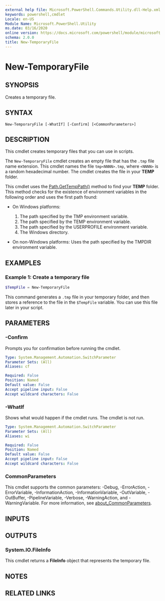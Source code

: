 ```yaml
---
external help file: Microsoft.PowerShell.Commands.Utility.dll-Help.xml
keywords: powershell,cmdlet
Locale: en-US
Module Name: Microsoft.PowerShell.Utility
ms.date: 03/16/2020
online version: https://docs.microsoft.com/powershell/module/microsoft.powershell.utility/new-temporaryfile?view=powershell-7.1&WT.mc_id=ps-gethelp
schema: 2.0.0
title: New-TemporaryFile
---
```

# New-TemporaryFile

## SYNOPSIS
Creates a temporary file.

## SYNTAX

```
New-TemporaryFile [-WhatIf] [-Confirm] [<CommonParameters>]
```

## DESCRIPTION

This cmdlet creates temporary files that you can use in scripts.

The `New-TemporaryFile` cmdlet creates an empty file that has the `.tmp` file name extension.
This cmdlet names the file `tmp<NNNN>.tmp`, where `<NNNN>` is a random hexadecimal number.
The cmdlet creates the file in your **TEMP** folder.

This cmdlet uses the [Path.GetTempPath()](/dotnet/api/system.io.path.gettemppath) method to find
your **TEMP** folder. This method checks for the existence of environment variables in the following
order and uses the first path found:

- On Windows platforms:

  1. The path specified by the TMP environment variable.
  1. The path specified by the TEMP environment variable.
  1. The path specified by the USERPROFILE environment variable.
  1. The Windows directory.

- On non-Windows platforms: Uses the path specified by the TMPDIR environment variable.

## EXAMPLES

### Example 1: Create a temporary file

```powershell
$TempFile = New-TemporaryFile
```

This command generates a `.tmp` file in your temporary folder, and then stores a reference to the file
in the `$TempFile` variable. You can use this file later in your script.

## PARAMETERS

### -Confirm

Prompts you for confirmation before running the cmdlet.

```yaml
Type: System.Management.Automation.SwitchParameter
Parameter Sets: (All)
Aliases: cf

Required: False
Position: Named
Default value: False
Accept pipeline input: False
Accept wildcard characters: False
```

### -WhatIf

Shows what would happen if the cmdlet runs.
The cmdlet is not run.

```yaml
Type: System.Management.Automation.SwitchParameter
Parameter Sets: (All)
Aliases: wi

Required: False
Position: Named
Default value: False
Accept pipeline input: False
Accept wildcard characters: False
```

### CommonParameters

This cmdlet supports the common parameters: -Debug, -ErrorAction, -ErrorVariable,
-InformationAction, -InformationVariable, -OutVariable, -OutBuffer, -PipelineVariable, -Verbose,
-WarningAction, and -WarningVariable. For more information, see [about_CommonParameters](../Microsoft.PowerShell.Core/About/about_CommonParameters.md).

## INPUTS

## OUTPUTS

### System.IO.FileInfo

This cmdlet returns a **FileInfo** object that represents the temporary file.

## NOTES

## RELATED LINKS

